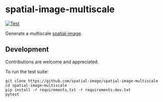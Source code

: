 # spatial-image-multiscale

[![Test](https://github.com/spatial-image/spatial-image-multiscale/actions/workflows/test.yml/badge.svg)](https://github.com/spatial-image/spatial-image-multiscale/actions/workflows/test.yml)

Generate a multiscale [spatial-image].

## Development

Contributions are welcome and appreciated.

To run the test suite:

```
git clone https://github.com/spatial-image/spatial-image-multiscale
cd spatial-image-multiscale
pip install -r requirements.txt -r requirements-dev.txt
pytest
```

[spatial-image]: https://github.com/spatial-image/spatial-image
[Xarray]: https://xarray.pydata.org/en/stable/
